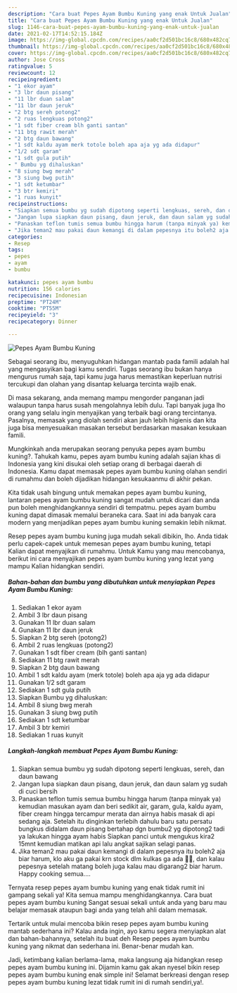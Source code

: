 ```yaml
---
description: "Cara buat Pepes Ayam Bumbu Kuning yang enak Untuk Jualan"
title: "Cara buat Pepes Ayam Bumbu Kuning yang enak Untuk Jualan"
slug: 1146-cara-buat-pepes-ayam-bumbu-kuning-yang-enak-untuk-jualan
date: 2021-02-17T14:52:15.184Z
image: https://img-global.cpcdn.com/recipes/aa0cf2d501bc16c8/680x482cq70/pepes-ayam-bumbu-kuning-foto-resep-utama.jpg
thumbnail: https://img-global.cpcdn.com/recipes/aa0cf2d501bc16c8/680x482cq70/pepes-ayam-bumbu-kuning-foto-resep-utama.jpg
cover: https://img-global.cpcdn.com/recipes/aa0cf2d501bc16c8/680x482cq70/pepes-ayam-bumbu-kuning-foto-resep-utama.jpg
author: Jose Cross
ratingvalue: 5
reviewcount: 12
recipeingredient:
- "1 ekor ayam"
- "3 lbr daun pisang"
- "11 lbr duan salam"
- "11 lbr daun jeruk"
- "2 btg sereh potong2"
- "2 ruas lengkuas potong2"
- "1 sdt fiber cream blh ganti santan"
- "11 btg rawit merah"
- "2 btg daun bawang"
- "1 sdt kaldu ayam merk totole boleh apa aja yg ada didapur"
- "1/2 sdt garam"
- "1 sdt gula putih"
- " Bumbu yg dihaluskan"
- "8 siung bwg merah"
- "3 siung bwg putih"
- "1 sdt ketumbar"
- "3 btr kemiri"
- "1 ruas kunyit"
recipeinstructions:
- "Siapkan semua bumbu yg sudah dipotong seperti lengkuas, sereh, dan daun bawang"
- "Jangan lupa siapkan daun pisang, daun jeruk, dan daun salam yg sudah di cuci bersih"
- "Panaskan teflon tumis semua bumbu hingga harum (tanpa minyak ya) kemudian masukan ayam dan beri sedikit air, garam, gula, kaldu ayam, fiber cream hingga tercampur merata dan airnya habis masak di api sedang aja. Setelah itu dinginkan terlebih dahulu baru satu persatu bungkus didalam daun pisang bertahap dgn bumbu2 yg dipotong2 tadi ya lakukan hingga ayam habis Siapkan panci untuk mengukus kira2 15mnt kemudian matikan api lalu angkat sajikan selagi panas."
- "Jika teman2 mau pakai daun kemangi di dalam pepesnya itu boleh2 aja biar harum, klo aku ga pakai krn stock dlm kulkas ga ada 🤭🤭, dan kalau pepesnya setelah matang boleh juga kalau mau digarang2 biar harum. Happy cooking semua...."
categories:
- Resep
tags:
- pepes
- ayam
- bumbu

katakunci: pepes ayam bumbu 
nutrition: 156 calories
recipecuisine: Indonesian
preptime: "PT24M"
cooktime: "PT55M"
recipeyield: "3"
recipecategory: Dinner

---
```



![Pepes Ayam Bumbu Kuning](https://img-global.cpcdn.com/recipes/aa0cf2d501bc16c8/680x482cq70/pepes-ayam-bumbu-kuning-foto-resep-utama.jpg)

Sebagai seorang ibu, menyuguhkan hidangan mantab pada famili adalah hal yang mengasyikan bagi kamu sendiri. Tugas seorang ibu bukan hanya mengurus rumah saja, tapi kamu juga harus memastikan keperluan nutrisi tercukupi dan olahan yang disantap keluarga tercinta wajib enak.

Di masa  sekarang, anda memang mampu mengorder panganan jadi walaupun tanpa harus susah mengolahnya lebih dulu. Tapi banyak juga lho orang yang selalu ingin menyajikan yang terbaik bagi orang tercintanya. Pasalnya, memasak yang diolah sendiri akan jauh lebih higienis dan kita juga bisa menyesuaikan masakan tersebut berdasarkan masakan kesukaan famili. 



Mungkinkah anda merupakan seorang penyuka pepes ayam bumbu kuning?. Tahukah kamu, pepes ayam bumbu kuning adalah sajian khas di Indonesia yang kini disukai oleh setiap orang di berbagai daerah di Indonesia. Kamu dapat memasak pepes ayam bumbu kuning olahan sendiri di rumahmu dan boleh dijadikan hidangan kesukaanmu di akhir pekan.

Kita tidak usah bingung untuk memakan pepes ayam bumbu kuning, lantaran pepes ayam bumbu kuning sangat mudah untuk dicari dan anda pun boleh menghidangkannya sendiri di tempatmu. pepes ayam bumbu kuning dapat dimasak memalui beraneka cara. Saat ini ada banyak cara modern yang menjadikan pepes ayam bumbu kuning semakin lebih nikmat.

Resep pepes ayam bumbu kuning juga mudah sekali dibikin, lho. Anda tidak perlu capek-capek untuk memesan pepes ayam bumbu kuning, tetapi Kalian dapat menyajikan di rumahmu. Untuk Kamu yang mau mencobanya, berikut ini cara menyajikan pepes ayam bumbu kuning yang lezat yang mampu Kalian hidangkan sendiri.

<!--inarticleads1-->

##### Bahan-bahan dan bumbu yang dibutuhkan untuk menyiapkan Pepes Ayam Bumbu Kuning:

1. Sediakan 1 ekor ayam
1. Ambil 3 lbr daun pisang
1. Gunakan 11 lbr duan salam
1. Gunakan 11 lbr daun jeruk
1. Siapkan 2 btg sereh (potong2)
1. Ambil 2 ruas lengkuas (potong2)
1. Gunakan 1 sdt fiber cream (blh ganti santan)
1. Sediakan 11 btg rawit merah
1. Siapkan 2 btg daun bawang
1. Ambil 1 sdt kaldu ayam (merk totole) boleh apa aja yg ada didapur
1. Gunakan 1/2 sdt garam
1. Sediakan 1 sdt gula putih
1. Siapkan  Bumbu yg dihaluskan:
1. Ambil 8 siung bwg merah
1. Gunakan 3 siung bwg putih
1. Sediakan 1 sdt ketumbar
1. Ambil 3 btr kemiri
1. Sediakan 1 ruas kunyit




<!--inarticleads2-->

##### Langkah-langkah membuat Pepes Ayam Bumbu Kuning:

1. Siapkan semua bumbu yg sudah dipotong seperti lengkuas, sereh, dan daun bawang
1. Jangan lupa siapkan daun pisang, daun jeruk, dan daun salam yg sudah di cuci bersih
1. Panaskan teflon tumis semua bumbu hingga harum (tanpa minyak ya) kemudian masukan ayam dan beri sedikit air, garam, gula, kaldu ayam, fiber cream hingga tercampur merata dan airnya habis masak di api sedang aja. Setelah itu dinginkan terlebih dahulu baru satu persatu bungkus didalam daun pisang bertahap dgn bumbu2 yg dipotong2 tadi ya lakukan hingga ayam habis Siapkan panci untuk mengukus kira2 15mnt kemudian matikan api lalu angkat sajikan selagi panas.
1. Jika teman2 mau pakai daun kemangi di dalam pepesnya itu boleh2 aja biar harum, klo aku ga pakai krn stock dlm kulkas ga ada 🤭🤭, dan kalau pepesnya setelah matang boleh juga kalau mau digarang2 biar harum. Happy cooking semua....




Ternyata resep pepes ayam bumbu kuning yang enak tidak rumit ini gampang sekali ya! Kita semua mampu menghidangkannya. Cara buat pepes ayam bumbu kuning Sangat sesuai sekali untuk anda yang baru mau belajar memasak ataupun bagi anda yang telah ahli dalam memasak.

Tertarik untuk mulai mencoba bikin resep pepes ayam bumbu kuning mantab sederhana ini? Kalau anda ingin, ayo kamu segera menyiapkan alat dan bahan-bahannya, setelah itu buat deh Resep pepes ayam bumbu kuning yang nikmat dan sederhana ini. Benar-benar mudah kan. 

Jadi, ketimbang kalian berlama-lama, maka langsung aja hidangkan resep pepes ayam bumbu kuning ini. Dijamin kamu gak akan nyesel bikin resep pepes ayam bumbu kuning enak simple ini! Selamat berkreasi dengan resep pepes ayam bumbu kuning lezat tidak rumit ini di rumah sendiri,ya!.

